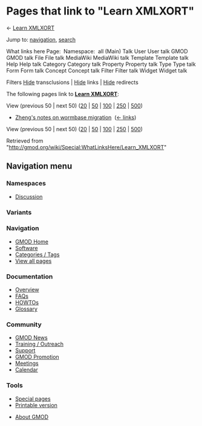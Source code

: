 <div id="mw-page-base" class="noprint">

</div>

<div id="mw-head-base" class="noprint">

</div>

<div id="content" class="mw-body" role="main">

<span id="top"></span>

<div id="mw-js-message" style="display:none;">

</div>



# <span dir="auto">Pages that link to "Learn XMLXORT"</span>

<div id="bodyContent">

<div id="contentSub">

← [Learn XMLXORT](/wiki/Learn_XMLXORT "Learn XMLXORT")

</div>

<div id="jump-to-nav" class="mw-jump">

Jump to: [navigation](#mw-navigation), [search](#p-search)

</div>

<div id="mw-content-text">

What links here Page:  Namespace:  all (Main) Talk User User talk GMOD
GMOD talk File File talk MediaWiki MediaWiki talk Template Template talk
Help Help talk Category Category talk Property Property talk Type Type
talk Form Form talk Concept Concept talk Filter Filter talk Widget
Widget talk

Filters
[Hide](/mediawiki/index.php?title=Special:WhatLinksHere/Learn_XMLXORT&hidetrans=1 "Special:WhatLinksHere/Learn XMLXORT")
transclusions \|
[Hide](/mediawiki/index.php?title=Special:WhatLinksHere/Learn_XMLXORT&hidelinks=1 "Special:WhatLinksHere/Learn XMLXORT")
links \|
[Hide](/mediawiki/index.php?title=Special:WhatLinksHere/Learn_XMLXORT&hideredirs=1 "Special:WhatLinksHere/Learn XMLXORT")
redirects

The following pages link to **[Learn
XMLXORT](/wiki/Learn_XMLXORT "Learn XMLXORT")**:

View (previous 50 \| next 50)
([20](/mediawiki/index.php?title=Special:WhatLinksHere/Learn_XMLXORT&limit=20 "Special:WhatLinksHere/Learn XMLXORT")
\|
[50](/mediawiki/index.php?title=Special:WhatLinksHere/Learn_XMLXORT&limit=50 "Special:WhatLinksHere/Learn XMLXORT")
\|
[100](/mediawiki/index.php?title=Special:WhatLinksHere/Learn_XMLXORT&limit=100 "Special:WhatLinksHere/Learn XMLXORT")
\|
[250](/mediawiki/index.php?title=Special:WhatLinksHere/Learn_XMLXORT&limit=250 "Special:WhatLinksHere/Learn XMLXORT")
\|
[500](/mediawiki/index.php?title=Special:WhatLinksHere/Learn_XMLXORT&limit=500 "Special:WhatLinksHere/Learn XMLXORT"))

- [Zheng's notes on wormbase
  migration](/wiki/Zheng%27s_notes_on_wormbase_migration "Zheng's notes on wormbase migration")
  ‎ <span class="mw-whatlinkshere-tools">([←
  links](/mediawiki/index.php?title=Special:WhatLinksHere&target=Zheng%27s+notes+on+wormbase+migration "Special:WhatLinksHere"))</span>

View (previous 50 \| next 50)
([20](/mediawiki/index.php?title=Special:WhatLinksHere/Learn_XMLXORT&limit=20 "Special:WhatLinksHere/Learn XMLXORT")
\|
[50](/mediawiki/index.php?title=Special:WhatLinksHere/Learn_XMLXORT&limit=50 "Special:WhatLinksHere/Learn XMLXORT")
\|
[100](/mediawiki/index.php?title=Special:WhatLinksHere/Learn_XMLXORT&limit=100 "Special:WhatLinksHere/Learn XMLXORT")
\|
[250](/mediawiki/index.php?title=Special:WhatLinksHere/Learn_XMLXORT&limit=250 "Special:WhatLinksHere/Learn XMLXORT")
\|
[500](/mediawiki/index.php?title=Special:WhatLinksHere/Learn_XMLXORT&limit=500 "Special:WhatLinksHere/Learn XMLXORT"))

</div>

<div class="printfooter">

Retrieved from
"<http://gmod.org/wiki/Special:WhatLinksHere/Learn_XMLXORT>"

</div>

<div id="catlinks" class="catlinks catlinks-allhidden">

</div>

<div class="visualClear">

</div>

</div>

</div>

<div id="mw-navigation">

## Navigation menu

<div id="mw-head">



<div id="left-navigation">

<div id="p-namespaces" class="vectorTabs" role="navigation"
aria-labelledby="p-namespaces-label">

### Namespaces


- <span id="ca-talk"><a
  href="/mediawiki/index.php?title=Talk:Learn_XMLXORT&amp;action=edit&amp;redlink=1"
  accesskey="t"
  title="Discussion about the content page [t]">Discussion</a></span>

</div>

<div id="p-variants" class="vectorMenu emptyPortlet" role="navigation"
aria-labelledby="p-variants-label">

### 

### Variants[](#)

<div class="menu">

</div>

</div>

</div>





</div>

</div>

</div>

<div id="mw-panel">

<div id="p-logo" role="banner">

<a href="/wiki/Main_Page"
style="background-image: url(http://gmod.org/images/GMOD-cogs.png);"
title="Visit the main page"></a>

</div>

<div id="p-Navigation" class="portal" role="navigation"
aria-labelledby="p-Navigation-label">

### Navigation

<div class="body">

- <span id="n-GMOD-Home">[GMOD Home](/wiki/Main_Page)</span>
- <span id="n-Software">[Software](/wiki/GMOD_Components)</span>
- <span id="n-Categories-.2F-Tags">[Categories /
  Tags](/wiki/Categories)</span>
- <span id="n-View-all-pages">[View all
  pages](/wiki/Special:AllPages)</span>

</div>

</div>

<div id="p-Documentation" class="portal" role="navigation"
aria-labelledby="p-Documentation-label">

### Documentation

<div class="body">

- <span id="n-Overview">[Overview](/wiki/Overview)</span>
- <span id="n-FAQs">[FAQs](/wiki/Category:FAQ)</span>
- <span id="n-HOWTOs">[HOWTOs](/wiki/Category:HOWTO)</span>
- <span id="n-Glossary">[Glossary](/wiki/Glossary)</span>

</div>

</div>

<div id="p-Community" class="portal" role="navigation"
aria-labelledby="p-Community-label">

### Community

<div class="body">

- <span id="n-GMOD-News">[GMOD News](/wiki/GMOD_News)</span>
- <span id="n-Training-.2F-Outreach">[Training /
  Outreach](/wiki/Training_and_Outreach)</span>
- <span id="n-Support">[Support](/wiki/Support)</span>
- <span id="n-GMOD-Promotion">[GMOD
  Promotion](/wiki/GMOD_Promotion)</span>
- <span id="n-Meetings">[Meetings](/wiki/Meetings)</span>
- <span id="n-Calendar">[Calendar](/wiki/Calendar)</span>

</div>

</div>

<div id="p-tb" class="portal" role="navigation"
aria-labelledby="p-tb-label">

### Tools

<div class="body">

- <span id="t-specialpages"><a href="/wiki/Special:SpecialPages" accesskey="q"
  title="A list of all special pages [q]">Special pages</a></span>
- <span id="t-print"><a
  href="/mediawiki/index.php?title=Special:WhatLinksHere/Learn_XMLXORT&amp;printable=yes"
  rel="alternate" accesskey="p"
  title="Printable version of this page [p]">Printable version</a></span>

</div>

</div>

</div>

</div>

<div id="footer" role="contentinfo">

- <span id="footer-places-about">[About
  GMOD](/wiki/GMOD:About "GMOD:About")</span>

<!-- -->






</div>
